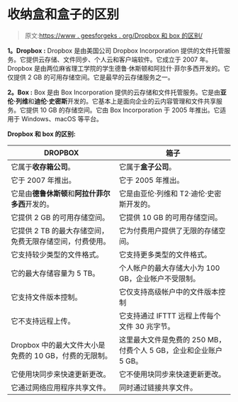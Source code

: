 # 收纳盒和盒子的区别

> 原文:[https://www . geesforgeks . org/Dropbox 和 box 的区别/](https://www.geeksforgeeks.org/difference-between-dropbox-and-box/)

**1。Dropbox :**
Dropbox 是由美国公司 Dropbox Incorporation 提供的文件托管服务。它提供云存储、文件同步、个人云和客户端软件。它成立于 2007 年。Dropbox 是由两位麻省理工学院的学生德鲁·休斯顿和阿拉什·菲尔多西开发的。它仅提供 2 GB 的可用存储空间。它是最早的云存储服务之一。

**2。Box :**
Box 是由 Box Incorporation 提供的云存储和文件托管服务。它是由**亚伦·列维**和**迪伦·史密斯**开发的。它基本上是面向企业的云内容管理和文件共享服务。它提供 10 GB 的存储空间。它由 Box Incorporation 于 2005 年推出。它适用于 Windows、macOS 等平台。

**Dropbox 和 box 的区别:**

<center>

| DROPBOX | 箱子 |
| --- | --- |
| 它属于**收存箱公司**。 | 它属于**盒子公司**。 |
| 它于 2007 年推出。 | 它于 2005 年推出。 |
| 它是由**德鲁休斯顿**和**阿拉什菲尔多西**开发的。 | 它是由亚伦·列维和 T2·迪伦·史密斯开发的。 |
| 它提供 2 GB 的可用存储空间。 | 它提供 10 GB 的可用存储空间。 |
| 它提供 2 TB 的最大存储空间，免费无限存储空间，付费使用。 | 它为付费用户提供了无限的存储空间。 |
| 它支持较少类型的文件格式。 | 它支持更多类型的文件格式。 |
| 它的最大存储容量为 5 TB。 | 个人帐户的最大存储大小为 100 GB，企业帐户不受限制。 |
| 它支持文件版本控制。 | 它仅支持高级帐户中的文件版本控制 |
| 它不支持远程上传。 | 它支持通过 IFTTT 远程上传每个文件 30 兆字节。 |
| Dropbox 中的最大文件大小是免费的 10 GB，付费的无限制。 | 这里最大文件是免费的 250 MB，付费个人 5 GB，企业和企业账户 5 GB。 |
| 它使用块同步来快速更新更改。 | 它不使用块同步来快速更新更改。 |
| 它通过网络应用程序共享文件。 | 同时通过链接共享文件。 |

</center>